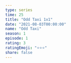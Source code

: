```yaml
---
type: series
time: 25
title: "Odd Taxi 1x1"
date: "2021-08-03T00:00:00"
name: "Odd Taxi"
season: 1
episode: 1
rating: 3
ratingEmoji: "⭐️⭐️⭐️"
share: false
---
```

